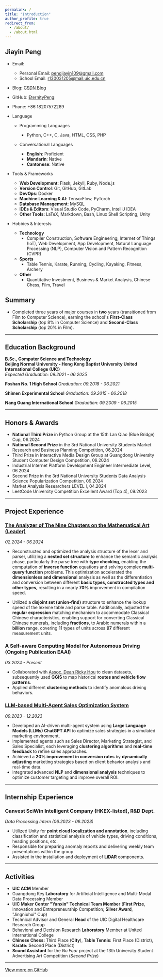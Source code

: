```yaml
---
permalink: /
title: "Introduction"
author_profile: true
redirect_from: 
  - /about/
  - /about.html
---
```


## Jiayin Peng

- Email:
  - Personal Email: [pengjiayin109@gmail.com](mailto:pengjiayin109@gmail.com)
  - School Email: [r130031205@mail.uic.edu.cn](mailto:r130031205@mail.uic.edu.cn)
- Blog: [CSDN Blog](https://blog.csdn.net/p213100)
- GitHub: [EternityPeng](https://github.com/EternityPeng)
- Phone: +86 18207572289

- Language
  - Programming Languages
    - Python, C++, C, Java, HTML, CSS, PHP

  - Conversational Languages
    - **English**: Proficient  
    - **Mandarin**: Native  
    - **Cantonese**: Native

- Tools & Frameworks
  - **Web Development**: Flask, Jekyll, Ruby, Node.js
  - **Version Control**: Git, GitHub, GitLab
  - **DevOps**: Docker
  - **Machine Learning & AI**: TensorFlow, PyTorch
  - **Database Management**: MySQL
  - **IDEs & Editors**: Visual Studio Code, PyCharm, IntelliJ IDEA
  - **Other Tools**: LaTeX, Markdown, Bash, Linux Shell Scripting, Unity

- Hobbies & Interests
  - **Technology**
    - Compiler Construction, Software Engineering, Internet of Things (IoT), Web Development, App Development, Natural Language Processing (NLP), Computer Vision and Pattern Recognition (CVPR)
  - **Sports**
    - Table Tennis, Karate, Running, Cycling, Kayaking, Fitness, Archery
  - **Other**
    - Quantitative Investment, Business & Market Analysis, Chinese Chess, Film, Travel

## **Summary**
  - Completed three years of major courses in **two** years (transitioned from Film to Computer Science), earning the school's **First-Class Scholarship** (top 8% in Computer Science) and **Second-Class Scholarship** (top 20% in Film).

  


---

## Education Background

**B.Sc., Computer Science and Technology**  
**Beijing Normal University - Hong Kong Baptist University United International College (UIC)**  
*Expected Graduation: 09.2021 - 06.2025*  

**Foshan No. 1 High School**
*Graduation: 09.2018 - 06.2021*

**Shimen Experimental School**
*Graduation: 09.2015 - 06.2018*

**Nang Guang International School**
*Graduation: 09.2009 - 06.2015*

---

## Honors & Awards

- **National Third Prize** in Python Group at the 15th Lan Qiao (Blue Bridge) Cup, 06.2024
- **National Second Prize** in the 3rd National University Students Market Research and Business Planning Competition, 06.2024  
- Third Prize in Interactive Media Design Group at Guangdong University Student Computer Design Competition, 09.2024
- Industrial Internet Platform Development Engineer Intermediate Level, 06.2024
- Second Prize in the 3rd National University Students Data Analysis Science Popularization Competition, 09.2024
- Market Analysis Researchers LEVEL I, 04.2024
- LeetCode University Competition Excellent Award (Top 4), 09.2023

---

## Project Experience

### [The Analyzer of The Nine Chapters on the Mathematical Art (Leader)](https://github.com/EternityPeng/The-Nine-Chapters-Analyzer)  
*02.2024 - 06.2024*  
- Reconstructed and optimized the analysis structure of the lexer and parser, utilizing a **nested set structure** to enhance the semantic analysis phase, particularly the parse tree with **type checking**, enabling the computation of **inverse function** equations and solving complex **multi-query function** problems. This optimization accelerated the **dimensionless and dimensional** analysis as well as the differentiation and conversion between different **basic types, constructed types and other types**, resulting in a nearly **70%** improvement in compilation speed.
  
- Utilized a **disjoint set (union-find)** structure to enhance the lookup speed of the lexeme table and parse table. Additionally, adjusted the **regular expression** matching mechanism to accommodate Classical Chinese characteristics, enabling support for converting Classical Chinese numerals, including **fractions**, to Arabic numerals within a **billion** range, covering **11** types of units across **97** different measurement units.


### A Self-aware Computing Model for Autonomous Driving (Ongoing Publication EAAI)  
*03.2024 - Present*  
- Collaborated with [Assoc. Dean Ricky Hou](https://staff.uic.edu.cn/rickyhou/en) to clean datasets, subsequently used **QGIS** to map historical **routes and vehicle flow patterns**. 
- Applied different **clustering methods** to identify anomalous driving behaviors.


### [LLM-based Multi-Agent Sales Optimization System](https://github.com/EternityPeng/Customization-of-Multi-Agent-Based-on-Chatdev-Framework)  
*09.2023 - 12.2023*
- Developed an AI-driven multi-agent system using **Large Language Models (LLMs) ChatGPT API** to optimize sales strategies in a simulated marketing environment.
- Implemented agents such as Sales Director, Marketing Strategist, and Sales Specialist, each leveraging **clustering algorithms** and **real-time feedback** to refine sales approaches.
- Achieved a **20% improvement in conversion rates** by **dynamically adjusting** marketing strategies based on client behavior analysis and real-time data.
- Integrated advanced **NLP** and **dimensional analysis** techniques to optimize customer targeting and improve overall ROI.


---

## Internship Experience

### Canvest SciWin Intelligent Company (HKEX-listed), R&D Dept.  
*Data Processing Intern (06.2023 - 09.2023)*  
- Utilized Unity for **point cloud localization and annotation**, including classification and statistical analysis of vehicle types, driving conditions, heading positions, etc.
- Responsible for preparing anomaly reports and delivering weekly team presentations within the group.
- Assisted in the installation and deployment of **LiDAR** components.


---

## Activities

- **UIC ACM** Member
- Guangdong Key **Laboratory** for Artificial Intelligence and Multi-Modal Data Processing Member 
- **UIC Maker Center "Yanxin" Technical Team Member** (**First Prize**, Innovation and Entrepreneurship Competition; **Silver Award**, "Jingniuhui" Cup)  
- Technical Advisor and General **Head** of the UIC Digital Healthcare Research Group
- Behavioral and Decision Research **Laboratory** Member at United International College
- **Chinese Chess:** Third Place (**City**), **Table Tennis:** First Place (District), **Karate:** Second Place (District)
- **Sound Assistant** for the *No Fear* project at the 13th University Student Advertising Art Competition (*Second Prize*)


---

[View more on GitHub](https://github.com/EternityPeng?tab=repositories)

